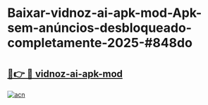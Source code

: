 # Baixar-vidnoz-ai-apk-mod-Apk-sem-anúncios-desbloqueado-completamente-2025-#848do

# <h2><a href="https://ainizakaria.my?title=vidnoz-ai-apk-mod&ref=24M">🔗👉 🔴 vidnoz-ai-apk-mod</a></h2>

[![acn](https://github.com/user-attachments/assets/0f9c940e-d8b0-45ae-aac7-cd30a18b3e1c)](https://ainizakaria.my?title=vidnoz-ai-apk-mod&ref=24M)

